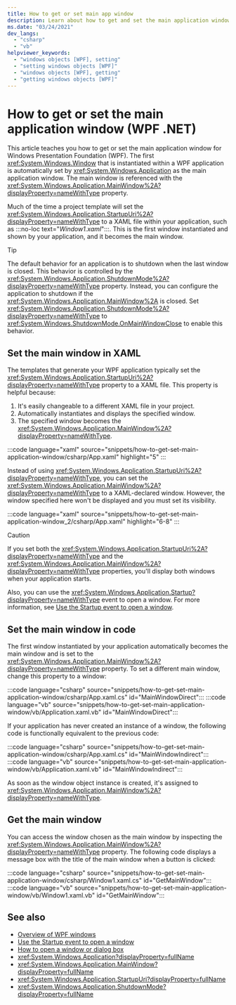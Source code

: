 ```yaml
---
title: How to get or set main app window
description: Learn about how to get and set the main application window for a Windows Presentation Foundation (WPF) application. The main window of an application is typically the startup window. This is sometimes specified by the StartupUri property.
ms.date: "03/24/2021"
dev_langs: 
  - "csharp"
  - "vb"
helpviewer_keywords: 
  - "windows objects [WPF], setting"
  - "setting windows objects [WPF]"
  - "windows objects [WPF], getting"
  - "getting windows objects [WPF]"
---
```


# How to get or set the main application window (WPF .NET)

This article teaches you how to get or set the main application window for Windows Presentation Foundation (WPF). The first <xref:System.Windows.Window> that is instantiated within a WPF application is automatically set by <xref:System.Windows.Application> as the main application window. The main window is referenced with the <xref:System.Windows.Application.MainWindow%2A?displayProperty=nameWithType> property.

Much of the time a project template will set the <xref:System.Windows.Application.StartupUri%2A?displayProperty=nameWithType> to a XAML file within your application, such as :::no-loc text="_Window1.xaml_":::. This is the first window instantiated and shown by your application, and it becomes the main window.

> [!TIP]
>The default behavior for an application is to shutdown when the last window is closed. This behavior is controlled by the <xref:System.Windows.Application.ShutdownMode%2A?displayProperty=nameWithType> property. Instead, you can configure the application to shutdown if the <xref:System.Windows.Application.MainWindow%2A> is closed. Set <xref:System.Windows.Application.ShutdownMode%2A?displayProperty=nameWithType> to <xref:System.Windows.ShutdownMode.OnMainWindowClose> to enable this behavior.

## Set the main window in XAML

The templates that generate your WPF application typically set the <xref:System.Windows.Application.StartupUri%2A?displayProperty=nameWithType> property to a XAML file. This property is helpful because:

01. It's easily changeable to a different XAML file in your project.
01. Automatically instantiates and displays the specified window.
01. The specified window becomes the <xref:System.Windows.Application.MainWindow%2A?displayProperty=nameWithType>.

:::code language="xaml" source="snippets/how-to-get-set-main-application-window/csharp/App.xaml" highlight="5" :::

Instead of using <xref:System.Windows.Application.StartupUri%2A?displayProperty=nameWithType>, you can set the <xref:System.Windows.Application.MainWindow%2A?displayProperty=nameWithType> to a XAML-declared window. However, the window specified here won't be displayed and you must set its visibility.

:::code language="xaml" source="snippets/how-to-get-set-main-application-window_2/csharp/App.xaml" highlight="6-8" :::

> [!CAUTION]
> If you set both the <xref:System.Windows.Application.StartupUri%2A?displayProperty=nameWithType> and the <xref:System.Windows.Application.MainWindow%2A?displayProperty=nameWithType> properties, you'll display both windows when your application starts.

Also, you can use the <xref:System.Windows.Application.Startup?displayProperty=nameWithType> event to open a window. For more information, see [Use the Startup event to open a window](index.md#opening-a-window).

## Set the main window in code

The first window instantiated by your application automatically becomes the main window and is set to the <xref:System.Windows.Application.MainWindow%2A?displayProperty=nameWithType> property. To set a different main window, change this property to a window:

:::code language="csharp" source="snippets/how-to-get-set-main-application-window/csharp/App.xaml.cs" id="MainWindowDirect":::
:::code language="vb" source="snippets/how-to-get-set-main-application-window/vb/Application.xaml.vb" id="MainWindowDirect":::

If your application has never created an instance of a window, the following code is functionally equivalent to the previous code:

:::code language="csharp" source="snippets/how-to-get-set-main-application-window/csharp/App.xaml.cs" id="MainWindowIndirect":::
:::code language="vb" source="snippets/how-to-get-set-main-application-window/vb/Application.xaml.vb" id="MainWindowIndirect":::

As soon as the window object instance is created, it's assigned to <xref:System.Windows.Application.MainWindow%2A?displayProperty=nameWithType>.

## Get the main window

You can access the window chosen as the main window by inspecting the <xref:System.Windows.Application.MainWindow%2A?displayProperty=nameWithType> property. The following code displays a message box with the title of the main window when a button is clicked:

:::code language="csharp" source="snippets/how-to-get-set-main-application-window/csharp/Window1.xaml.cs" id="GetMainWindow":::
:::code language="vb" source="snippets/how-to-get-set-main-application-window/vb/Window1.xaml.vb" id="GetMainWindow":::

## See also

- [Overview of WPF windows](index.md)
- [Use the Startup event to open a window](index.md#opening-a-window)
- [How to open a window or dialog box](how-to-open-window-dialog-box.md)
- <xref:System.Windows.Application?displayProperty=fullName>
- <xref:System.Windows.Application.MainWindow?displayProperty=fullName>
- <xref:System.Windows.Application.StartupUri?displayProperty=fullName>
- <xref:System.Windows.Application.ShutdownMode?displayProperty=fullName>
